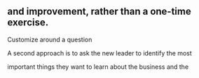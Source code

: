 ## and improvement, rather than a one-time exercise.

Customize around a question

A second approach is to ask the new leader to identify the most

important things they want to learn about the business and the